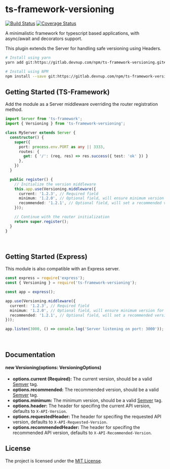 ts-framework-versioning
======================


[![Build Status](https://travis-ci.org/devnup/ts-framework-versioning.svg?branch=master)](https://travis-ci.org/devnup/ts-framework-versioning)  [![Coverage Status](https://coveralls.io/repos/github/devnup/ts-framework-versioning/badge.svg?branch=master)](https://coveralls.io/github/devnup/ts-framework-versioning?branch=master)

A minimalistic framework for typescript based applications, with async/await and decorators support.

This plugin extends the Server for handling safe versioning using Headers.

```bash
# Install using yarn
yarn add git:https://gitlab.devnup.com/npm/ts-framework-versioning.git#master

# Install using NPM
npm install --save git:https://gitlab.devnup.com/npm/ts-framework-versioning.git#master
```

## Getting Started (TS-Framework)

Add the module as a Server middleware overriding the router registration method.

```typescript
import Server from 'ts-framework';
import { Versioning } from 'ts-framework-versioning';

class MyServer extends Server {
  constructor() {
    super({
      port: process.env.PORT as any || 3333,
      routes: {
        get: { '/': (req, res) => res.success({ test: 'ok' }) }
      },
    })
  }

  public register() {
    // Initialize the version middleware
    this.app.use(Versioning.middleware({
      current: '1.2.3', // Required field
      minimum: '1.2.0', // Optional field, will ensure minimum version for all requests
      recommended: '1.2.1', // Optional field, will set a recommended version header
    }));

    // Continue with the router initialization
    return super.register();
  }
}
```
<br />

## Getting Started (Express)

This module is also compatible with an Express server.

```typescript
const express = require('express');
const { Versioning } = require('ts-framework-versioning');

const app = express();

app.use(Versioning.middleware({
  current: '1.2.3', // Required field
  minimum: '1.2.0', // Optional field, will ensure minimum version for all requests
  recommended: '1.2.1', // Optional field, will set a recommended version header
}));

app.listen(3000, () => console.log('Server listening on port: 3000'));
```
<br />

## Documentation

#### new Versioning(options: VersioningOptions)
- **options.current (Required):** The current version, should be a valid [Semver](https://semver.org) tag.
- **options.recommended:** The recommended version, should be a valid [Semver](https://semver.org) tag.
- **options.minimum:** The minimum version, should be a valid [Semver](https://semver.org) tag.
- **options.header:** The header for specifing the current API version, defaults to ```X-API-Version```.
- **options.requestedHeader:** The header for specifing the requested API version, defaults to ```X-API-Requested-Version```.
- **options.recommendedHeader:** The header for specifing the recommended API version, defaults to ```X-API-Recommended-Version```.

## License

The project is licensed under the [MIT License](./LICENSE.md).